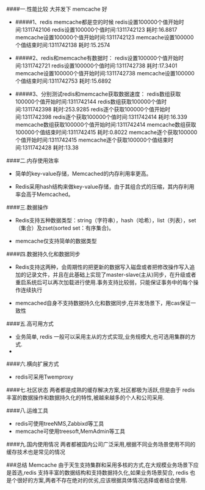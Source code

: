 ####一.性能比较 
大并发下 memcache 好
  - #####1、redis memcache都是空的时候
redis设置100000个值开始时间:1311742106
redis设置100000个值时间:1311742123 耗时:16.8817
memcache设置100000个值开始时间:1311742123
memcache设置100000个值结束时间:1311742138 耗时:15.2574
 
- #####2、redis和memcache有数据时：
redis设置100000个值开始时间:1311742721
redis设置100000个值时间:1311742738 耗时:17.3401
memcache设置100000个值开始时间:1311742738
memcache设置100000个值结束时间:1311742753 耗时:15.6892
 
- #####3、分别测试redis和memcache获取数据速度：
redis数组获取100000个值开始时间:1311742144
redis数组获取100000个值时间:1311742398 耗时:253.9285
redis逐个获取100000个值开始时间:1311742398
redis逐个获取100000个值时间:1311742414 耗时:16.339
memcache数组获取100000个值开始时间:1311742414
memcache数组获取100000个值结束时间:1311742415 耗时:0.8022
memcache逐个获取100000个值开始时间:1311742415
memcache逐个获取100000个值结束时间:1311742428 耗时:13.38
    
####二.内存使用效率

- 简单的key-value存储，Memcached的内存利用率更高。

- Redis采用hash结构来做key-value存储，由于其组合式的压缩，其内存利用率会高于Memcached。


####三.数据操作
 - Redis支持五种数据类型：string（字符串），hash（哈希），list（列表），set（集合）及zset(sorted set：有序集合)。
 
 - memcache仅支持简单的数据类型
 
####四.数据持久化和数据同步

- Redis支持这两种，会周期性的把更新的数据写入磁盘或者把修改操作写入追加的记录文件，并且在此基础上实现了master-slave(主从)同步，在升级或者重启系统后可以再次加载进行使用.事务支持比较弱，只能保证事务中的每个操作连续执行


- memcached自身不支持数据持久化和数据同步,在并发场景下，用cas保证一致性

####五.高可用方式

- 业务简单, redis 一般可以采用主从的方式实现,业务规模大,也可选用集群的方式.
-  

####六.横向扩展方式

- redis可采用Twemproxy 


####七.社区状态
两者都是成熟的缓存解决方案,社区都极为活跃,但是由于 redis 丰富的数据操作和数据持久化的特性,被越来越多的个人和公司采用.

####八.运维工具
- redis可使用treeNMS,Zabbixd等工具
- memcache可使用treesoft,MemAdmin等工具

####九.国内使用情况
两者都被国内公司广泛采用,根据不同业务场景使用不同的缓存技术也是常见的情况

###总结
Memcache 由于天生支持集群和采用多核的方式,在大规模业务场景下应是首选,redis 支持丰富的数据结构和支持数据持久化,如果业务场景契合, redis 也是个很好的方案,两者不存在绝对的优劣,应该根据具体情况选择或者结合使用.
